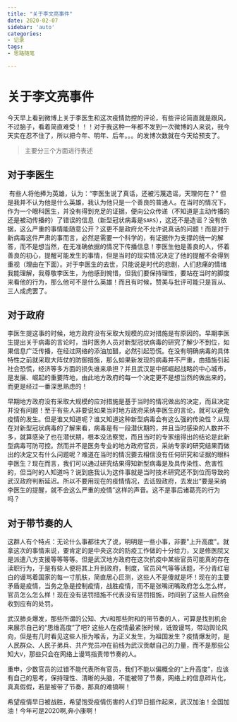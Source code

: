 ```yaml
---
title: "关于李文亮事件"
date: 2020-02-07
sidebar: 'auto'
categories:
- 记录
tags: 
- 思路随笔

---
```













# 关于李文亮事件



今天早上看到微博上关于李医生和这次疫情防控的评论，有些评论简直就是跟风，不过脑子，看着简直难受！！！对于我这种一年都不发到一次微博的人来说，我今天实在忍不住了，所以把今年、明年、后年。。。的发博次数就在今天给预支了。

> 主要分三个方面进行表述

## 对于李医生

​		有些人将他捧为英雄，认为：“李医生说了真话，还被污蔑造谣，天理何在？”  但是我并不认为他是什么英雄，我认为他只是一个善良的普通人。在当时的情况下，作为一个眼科医生，并没有得到充足的证据，便向公众传递（不知道是主动传播的还是被动传播的）了错误的信息（新型冠状病毒是`SARS`），这还不是造谣？没有依据，这么严重的事情能随意公开？这更不是政府允不允许说真话的问题！而是对于新病毒这件严肃的事而言，必然是需要一个科学的，有证据作为支撑的统一的解答，而不是想当然，在无准确依据的情况下传播信息！李医生他是善良的人，怀着善良的初心，提醒可能发生的事情，但是当时的现实情况决定了他的提醒不会得到重视（理由在下面）。对于李医生的去世，只能说是时代的悲剧，人们悲痛的情绪我能理解，我尊敬李医生，为他感到惋惜，但我们要保持理性，要站在当时的脚度来看他的行为，那么他可不是什么英雄！而且有时候，赞美与批评可能只是盲从、三人成虎罢了。

## 对于政府

​		李医生提这事的时候，地方政府没有采取大规模的应对措施是有原因的。早期李医生提出关于病毒的言论时，当时医务人员对新型冠状病毒的研究了解少不到位，如果信息广泛传播，在经过网络的添油加醋，必然引起恐慌。在没有明确病毒的具体特性之前就采取大阵仗的防御措施，那么如果新发现的病毒并不严重，由措施引起社会恐慌，经济等多方面的损失谁来承担？并且武汉是中部崛起战略的中心城市，是发展、崛起的重要阵地，由此地方政府的每一个决定更不是想当然的做出来的，而更是经过一番深思熟虑的！

​		早期地方政府没有采取大规模的应对措施是基于当时的情况做出的决定，而且决定并没有问题！至于有些人非要说如果当时地方政府采纳李医生的言论，就可以避免疫情的发生。但是谁又知道呢？谁又知道这种新型病毒会有这么强的传染性？从现在对新型冠状病毒的了解来看，病毒是有一段潜伏期的，并且当时感染的人数并不多，就算感染了也在潜伏期，根本没法察觉，而且当时的专家组得出的结论是此新型病毒可防可控。然而并不是医务专业的地方政府官员，采纳专家的研究结果而做出的决定又有什么问题呢？难道在当时的情况要去相信没有任何研究和证据的眼科李医生？现在而言，我们可以通过研究结果得知新型病毒是及具传染性、危害性的，但当时的人知道吗？说到底我认为这件事就是当时技术研究还不到位而导致的武汉政府判断延迟。所以不要用现在的疫情情况，去诋毁政府，去发出“要是采纳李医生的提醒，就不会这么严重的疫情”这样的声音。这不是事后诸葛亮的行为吗？



## 对于带节奏的人

​		这群人有个特点：无论什么事都往大了说，明明是一些小事，非要"上升高度"。就拿这次的事情来说，要肯定的是中央这次的防疫工作做的十分给力，又是修医院又是派遣八方支援等等等等。但是武汉地方政府在这次抗疫中某些官员可能真的存在渎职行为，于是有些人便将其上升到政府，制度，官员风气等等话题，不分青红皂白的谩骂着国家的每一寸肌肤，简直居心叵测，这些人不是傻就是坏！现在的主要矛盾是疫情，当务之急是控制疫情，战胜疫情，而不是张嘴闭嘴政府怎么怎么样，官员怎么怎么样！现在没有惩罚措施不代表没有惩罚措施，时间到了这些人自然会收到应有的处罚。

武汉肺炎爆发，那些所谓的公知、大`V`和那些附和的带节奏的人，可算是找到机会来展示自己的“思维高度”了吧? 这些人在疫情最紧张时候，诋毁谩骂，带动舆论风向，但是有几时看见这些人拒为喉舌，为正义发生，为祖国发生？疫情爆发时，是人民群众、人民子弟兵、共产党员冲在前线为武汉贡献自己的力量，而不是那些公知大`V`，那些只会在网络上谩骂指责带节奏的人。

重申，少数官员的过错不能代表所有官员，我们不能以偏概全的“上升高度”，应该有自己的思考，保持理性、清晰的头脑，不能被带了节奏，网络上的信息碎片化，真真假假，若是被带了节奏，那真的难搞啊！

希望疫情早日被战胜，希望饱受疫情伤害的人们早日振作起来，武汉加油！全国加油！今年可是2020啊,奔小康啊！